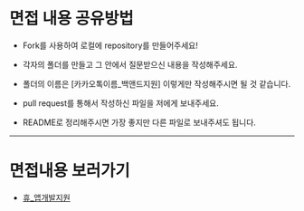 # 면접 내용 공유방법 

- Fork를 사용하여 로컬에 repository를 만들어주세요!

- 각자의 폴더를 만들고 그 안에서 질문받으신 내용을 작성해주세요.

- 폴더의 이름은 [카카오톡이름_백앤드지원] 이렇게만 작성해주시면 될 것 같습니다.

- pull request를 통해서 작성하신 파일을 저에게 보내주세요.

- README로 정리해주시면 가장 좋지만 다른 파일로 보내주셔도 됩니다. 

  

------



# 면접내용 보러가기

- [휴_앱개발지원](https://github.com/tjrkdgnl/CS_Interview_Question/휴_앱개발지원)


